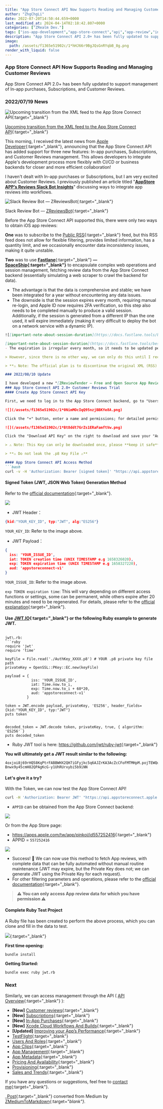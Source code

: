 ```yaml
---
title: "App Store Connect API Now Supports Reading and Managing Customer Reviews"
author: "ZhgChgLi"
date: 2022-07-20T14:50:44.659+0000
last_modified_at: 2024-04-14T02:18:42.807+0000
categories: ["ZRealm Dev."]
tags: ["ios-app-development","app-store-connect","api","app-review","integration"]
description: "App Store Connect API 2.0+ has been fully updated to support management of In-app purchases, Subscriptions, and Customer Reviews"
image:
  path: /assets/f1365e51902c/1*hHJ66r9BgJQsGnRYqbB_8g.png
render_with_liquid: false
---
```


### App Store Connect API Now Supports Reading and Managing Customer Reviews

App Store Connect API 2\.0\+ has been fully updated to support management of In\-app purchases, Subscriptions, and Customer Reviews.

### 2022/07/19 News


![[Upcoming transition from the XML feed to the App Store Connect API](https://developer.apple.com/news/?id=yqf4kgwb){:target="_blank"}](/assets/f1365e51902c/1*hHJ66r9BgJQsGnRYqbB_8g.png)

[Upcoming transition from the XML feed to the App Store Connect API](https://developer.apple.com/news/?id=yqf4kgwb){:target="_blank"}

This morning, I received the latest news from [Apple Developer](https://developer.apple.com/news/rss/news.rss){:target="_blank"}, announcing that the App Store Connect API has added support for three new features: In\-app purchases, Subscriptions, and Customer Reviews management. This allows developers to integrate Apple's development process more flexibly with CI/CD or business backends for closer and more efficient collaboration!

I haven't dealt with In\-app purchases or Subscriptions, but I am very excited about Customer Reviews. I previously published an article titled "[**AppStore APP’s Reviews Slack Bot Insights**](../cb0c68c33994/)" discussing ways to integrate app reviews into workflows.


![Slack Review Bot — [ZReviewsBot](https://github.com/ZhgChgLi/ZReviewsBot){:target="_blank"}](/assets/f1365e51902c/1*igukM7FTLxaX2hpVtFPMjQ.png)

Slack Review Bot — [ZReviewsBot](https://github.com/ZhgChgLi/ZReviewsBot){:target="_blank"}

Before the App Store Connect API supported this, there were only two ways to obtain iOS app reviews:

**One** was to subscribe to the [Public RSS](https://rss.itunes.apple.com/zh-tw){:target="_blank"} feed, but this RSS feed does not allow for flexible filtering, provides limited information, has a quantity limit, and we occasionally encounter data inconsistency issues, making it quite unstable.

**Two** was to use [**Fastlane**](https://fastlane.tools/){:target="_blank"} **— [SpaceShip](https://github.com/fastlane/fastlane/tree/master/spaceship){:target="_blank"}** to encapsulate complex web operations and session management, fetching review data from the App Store Connect backend (essentially simulating a web scraper to crawl the backend for data).
- The advantage is that the data is comprehensive and stable; we have been integrated for a year without encountering any data issues.
- The downside is that the session expires every month, requiring manual re-login, and Apple ID now requires 2FA verification, so this step also needs to be completed manually to produce a valid session. Additionally, if the session is generated from a different IP than the one used, it will expire immediately (making it very difficult to deploy the bot on a network service with a dynamic IP).

```markdown
![[important-note-about-session-duration](https://docs.fastlane.tools/best-practices/continuous-integration/#important-note-about-session-duration){:target="_blank"} by Fastlane](/assets/f1365e51902c/0*iMQRza9LN3ljy2k1.png)

[important-note-about-session-duration](https://docs.fastlane.tools/best-practices/continuous-integration/#important-note-about-session-duration){:target="_blank"} by Fastlane
- The expiration is irregular every month, so it needs to be updated periodically, which can be quite annoying over time; moreover, this " **Know How** " is actually difficult to hand over to other colleagues.

> However, since there is no other way, we can only do this until I received the news this morning...

> **⚠️ Note: The official plan is to discontinue the original XML (RSS) access method in November 2022.**

### 2022/08/10 Update

I have developed a new "[ZReviewTender — Free and Open Source App Reviews Monitoring Bot](../e36e48bb9265/)" based on the new App Store Connect API.
### App Store Connect API 2.0+ Customer Reviews Trial
#### Create App Store Connect API Key

First, we need to log in to the App Store Connect backend, go to "Users and Access" -> "Keys" -> "[**App Store Connect API**](https://appstoreconnect.apple.com/access/api){:target="_blank"}":

![](/assets/f1365e51902c/1*0NimMOcIqQ95nzjBBKYe8A.png)

Click the "+" button, enter a name and permissions; for detailed permission rules, please refer to the official website. To reduce testing issues, select "App Manager" and set the permissions to the maximum.

![](/assets/f1365e51902c/1*Bt8ddt7GrZs1ERaFamftVw.png)

Click the "Download API Key" on the right to download and save your "AuthKey_XXX.p8" Key.

> ⚠️ Note: This Key can only be downloaded once, please **keep it safe**. If lost, you can only revoke the existing one and create a new one. ⚠️ 

> **⚠️ Do not leak the .p8 Key File ⚠️** 

#### App Store Connect API Access Method
```bash
curl -v -H 'Authorization: Bearer [signed token]' "https://api.appstoreconnect.apple.com/v1/apps"
```
#### Signed Token (JWT, JSON Web Token) Generation Method

Refer to the [official documentation](https://developer.apple.com/documentation/appstoreconnectapi/generating_tokens_for_api_requests){:target="_blank"}.

![](/assets/f1365e51902c/1*KDv2ra17oSp5UXKy-VZA1g.png)

- JWT Header：

```json
{kid:"YOUR_KEY_ID", typ:"JWT", alg:"ES256"}
```

`YOUR_KEY_ID`: Refer to the image above.
- JWT Payload：

```json
{
  iss: 'YOUR_ISSUE_ID',
  iat: TOKEN creation time (UNIX TIMESTAMP e.g 1658326020),
  exp: TOKEN expiration time (UNIX TIMESTAMP e.g 1658327220),
  aud: 'appstoreconnect-v1'
}
```

`YOUR_ISSUE_ID`: Refer to the image above.

`exp TOKEN expiration time`: This will vary depending on different access functions or settings, some can be permanent, while others expire after 20 minutes and need to be regenerated. For details, please refer to the [official explanation](https://developer.apple.com/documentation/appstoreconnectapi/generating_tokens_for_api_requests#3878467){:target="_blank"}.
#### Use [JWT.IO](https://jwt.io/){:target="_blank"} or the following Ruby example to generate JWT.
```

jwt\.rb:
```ruby
require 'jwt'
require 'time'

keyFile = File.read('./AuthKey_XXXX.p8') # YOUR .p8 private key file path
privateKey = OpenSSL::PKey::EC.new(keyFile)

payload = {
            iss: 'YOUR_ISSUE_ID',
            iat: Time.now.to_i,
            exp: Time.now.to_i + 60*20,
            aud: 'appstoreconnect-v1'
          }

token = JWT.encode payload, privateKey, 'ES256', header_fields={kid:"YOUR_KEY_ID", typ:"JWT"}
puts token


decoded_token = JWT.decode token, privateKey, true, { algorithm: 'ES256' }
puts decoded_token
```
- Ruby JWT tool is here: [https://github\.com/jwt/ruby\-jwt](https://github.com/jwt/ruby-jwt){:target="_blank"}


**You will ultimately get a JWT result similar to the following:**
```
4oxjoi8j69rHQ58KqPtrFABBWHX2QH7iGFyjkc5q6AJZrKA3AcZcCFoFMTMHpM.pojTEWQufMTvfZUW1nKz66p3emsy2v5QseJX5UJmfRjpxfjgELUGJraEVtX7tVg6aicmJT96q0snP034MhfgoZAB46MGdtC6kv2Vj6VeL2geuXG87Ys6ADijhT7mfHUcbmLPJPNZNuMttcc.fuFAJZNijRHnCA2BRqq7RZEJBB7TLsm1n4WM1cW0yo67KZp-Bnwx9y45cmH82QPAgKcG-y1UhRUrxybi5b9iNN
```
#### Let's give it a try?

With the Token, we can now test the App Store Connect API!
```bash
curl -H 'Authorization: Bearer JWT' "https://api.appstoreconnect.apple.com/v1/apps/APPID/customerReviews"
```
- `APPID` can be obtained from the App Store Connect backend:



![](/assets/f1365e51902c/1*yU4J85S6Q_e8c9NPYE8bNw.png)


Or from the App Store page:
- [https://apps\.apple\.com/tw/app/pinkoi/id557252416](https://apps.apple.com/tw/app/pinkoi/id557252416){:target="_blank"}
- APPID = `557252416`



![](/assets/f1365e51902c/1*wWIpy8Y5G2F0A2FvQzp0hQ.png)

- Success! 🚀 We can now use this method to fetch App reviews, with complete data that can be fully automated without manual routine maintenance (JWT may expire, but the Private Key does not; we can generate JWT using the Private Key for each request).
- For other filtering parameters and operations, please refer to the [official documentation](https://developer.apple.com/documentation/appstoreconnectapi/list_all_customer_reviews_for_an_app){:target="_blank"}.



> **⚠️ You can only access App review data for which you have permission ⚠️** 




#### Complete Ruby Test Project

A Ruby file has been created to perform the above process, which you can clone and fill in the data to test.


[![](https://opengraph.githubassets.com/dc0eb76d891ed80d9f1cb1979225b4cf2ad813fe3c1344bac51a14384c8aeb00/zhgchgli0718/appstoreconnectapitester)](https://github.com/zhgchgli0718/appstoreconnectapitester){:target="_blank"}


**First time opening:**
```bash
bundle install
```

**Getting Started:**
```bash
bundle exec ruby jwt.rb
```
### Next

Similarly, we can access management through the API \( [API Overview](https://developer.apple.com/app-store-connect/api/){:target="_blank"} \):
- **\[New\]** [Customer reviews](https://developer.apple.com/documentation/appstoreconnectapi/app_store/customer_reviews){:target="_blank"}
- **\[New\]** [Subscriptions](https://developer.apple.com/app-store/subscriptions/){:target="_blank"}
- **\[New\]** [In\-App Purchases](https://developer.apple.com/in-app-purchase/){:target="_blank"}
- **\[New\]** [Xcode Cloud Workflows And Builds](https://developer.apple.com/documentation/appstoreconnectapi/xcode_cloud_workflows_and_builds){:target="_blank"}
- **\[Updated\]** [Improving your App’s Performance](https://developer.apple.com/documentation/metrickit/improving_your_app_s_performance){:target="_blank"}
- [TestFlight](https://developer.apple.com/testflight/){:target="_blank"}
- [Users And Roles](https://developer.apple.com/support/roles/){:target="_blank"}
- [App Clips](https://developer.apple.com/app-clips/){:target="_blank"}
- [App Management](https://help.apple.com/app-store-connect/#/dev2cd126805){:target="_blank"}
- [App Metadata](https://developer.apple.com/app-store/product-page/){:target="_blank"}
- [Pricing And Availability](https://help.apple.com/app-store-connect/#/dev9fc06e23d){:target="_blank"}
- [Provisioning](https://help.apple.com/developer-account/){:target="_blank"}
- [Sales and Trends](https://help.apple.com/app-store-connect/#/dev061699fdb){:target="_blank"}

If you have any questions or suggestions, feel free to [contact me](https://www.zhgchg.li/contact){:target="_blank"}.

_[Post](https://medium.com/zrealm-ios-dev/app-store-connect-api-%E7%8F%BE%E5%B7%B2%E6%94%AF%E6%8F%B4-%E8%AE%80%E5%8F%96%E5%92%8C%E7%AE%A1%E7%90%86-customer-reviews-f1365e51902c){:target="_blank"} converted from Medium by [ZMediumToMarkdown](https://github.com/ZhgChgLi/ZMediumToMarkdown){:target="_blank"}._
